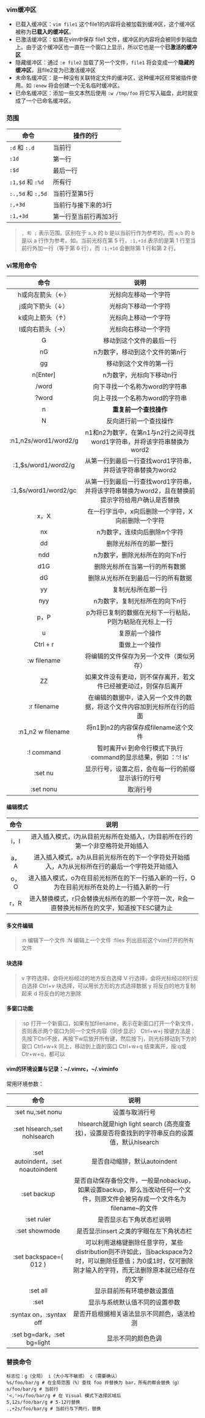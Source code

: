 ### vim缓冲区

- 已载入缓冲区：`vim file1` 这个file1的内容将会被加载到缓冲区，这个缓冲区被称为**已载入的缓冲区**。
- 已激活缓冲区：如果在vim中保存 file1 文件，缓冲区的内容将会被同步到磁盘上。由于这个缓冲区也一直在一个窗口上显示，所以它也是一个**已激活的缓冲区**
- 隐藏缓冲区：通过 `:e file2` 加载了另一个文件，`file1` 将会变成一个**隐藏的缓冲区**，且file2变为已激活缓冲区
- 未命名缓冲区：是一种没有关联特定文件的缓冲区，这种缓冲区经常被插件使用。如 `:enew` 将会创建一个无名临时缓冲区。
- 已命名缓冲区：添加一些文本然后使用 `:w /tmp/foo` 将它写入磁盘，此时就变成了一个已命名缓冲区。

### 范围

| 命令              | 操作的行              |
| ----------------- | --------------------- |
| `:d` 和 `:.d`     | 当前行                |
| `:1d`             | 第一行                |
| `:$d`             | 最后一行              |
| `:1,$d` 和 `:%d`  | 所有行                |
| `:.,5d` 和 `:,5d` | 当前行至第5行         |
| `:,+3d`           | 当前行与接下来的3行   |
| `:1,+3d`          | 第一行至当前行再加3行 |

> `, 和 ;`  表示范围。区别在于 `a,b` 的 b 是以当前行作为参考的。而 `a;b` 的 b 是以 a 行作为参考。如，当前光标在第 5 行，`:1,+1d` 表示的是第 1 行至当前行外加一行（等于第 6 行），而 `:1;+1d` 会删除第 1 行和第 2 行。

### vi常用命令

|         命令          |                             说明                             |
| :-------------------: | :----------------------------------------------------------: |
|   h或向左箭头（←）    |                     光标向左移动一个字符                     |
|   j或向下箭头（↓）    |                     光标向下移动一个字符                     |
|   k或向上箭头（↑）    |                     光标向上移动一个字符                     |
|   l或向右箭头（→）    |                     光标向右移动一个字符                     |
|           G           |                   移动到这个文件的最后一行                   |
|          nG           |                n为数字，移动到这个文件的第n行                |
|          gg           |                    移动到这个文件的第一行                    |
|       n[Enter]        |                   n为数字，光标向下移动n行                   |
|         /word         |                向下寻找一个名称为word的字符串                |
|         ?word         |                向上寻找一个名称为word的字符串                |
|           n           |                    **重复前一个查找操作**                    |
|           N           |                    反向进行前一个查找操作                    |
| :n1,n2s/word1/word2/g | n1和n2为数字，在第n1与n2行之间寻找word1字符串，并将该字符串替换为word2 |
|  :1,$s/word1/word2/g  |  从第一行到最后一行查找word1字符串，并将该字符串替换为word2  |
| :1,$s/word1/word2/gc  | 从第一行到最后一行查找word1字符串，并将该字符串替换为word2，且在替换前提示字符给用户确认是否替换 |
|         x，X          |      在一行字当中，x向后删除一个字符，X向前删除一个字符      |
|          nx           |                 n为数字，连续向后删除n个字符                 |
|          dd           |                    删除光标所在的那一整行                    |
|          ndd          |                n为数字，删除光标所在的向下n行                |
| d1G	| 删除光标所在当第一行的所有数据 |
| dG | 删除从光标所在到最后一行的所有数据 |
| yy | 复制光标所在那一行 |
| nyy | n为数字，复制光标所在的向下n行 |
| p，P | p为将已复制的数据在光标下一行粘贴，P则为粘贴在光标上一行 |
| u | 复原前一个操作 |
| Ctrl + r | 重做上一个操作 |
| :w filename | 将编辑的文件保存为另一个文件（类似另存）|
| ZZ | 如果文件没有更动，则不保存离开，若文件已经被更动过，则保存后离开 |
| :r filename | 在编辑的数据中，读入另一个文件的数据，将这个文件内容加到光标所在行的后面 |
| :n1,n2 w filename | 将n1到n2的内容保存成filename这个文件 |
| :! command | 暂时离开vi 到命令行模式下执行command的显示结果，例如 ：‘:! ls’ |
| :set nu | 显示行号，设置之后，会在每一行的前缀显示该行的行号 |
| :set nonu |  取消行号 |

#### 编辑模式 
| 命令 | 说明 |
| :---: | :---:|
| i，I | 进入插入模式，i为从目前光标所在处插入，I为目前所在行的第一个非空格符处开始插入 |
| a，A | 进入插入模式，a为从目前光标所在的下一个字符处开始插入，A为从光标所在行的最后一个字符处开始插入 |
| o，O | 进入插入模式，o为在目前光标所在的下一行插入新的一行，O为在目前光标所在处的上一行插入新的一行 |
| r，R | 进入替换模式，r只会替换光标所在的那一个字符一次，R会一直替换光标所在的文字，知道按下ESC键为止|

#### 多文件编辑

> :n	编辑下一个文件
> :N	编辑上一个文件
> :files	列出目前这个vim打开的所有文件

#### 块选择

> v		字符选择，会将光标经过的地方反白选择
> V		行选择，会将光标经过的行反白选择
> Ctrl+v	块选择，可以用长方形的方式选择数据
> y		将反白的地方复制起来
> d		将反白的地方删除

#### 多窗口功能
> :sp		打开一个新窗口，如果有加filename，表示在新窗口打开一个新文件，否则表示两个窗口为同一个文件内容（同步显示）
> Ctrl+w+j		按键方法是：先按下Ctrl不放，再按下w后放开所有键，然后按下j，则光标移动到下方的窗口
> Ctrl+w+k		同上，移动到上面的窗口
> Ctrl+w+q		结束离开，按:q或Ctr+w+q，都可以

#### vim的环境设置与记录：~/.vimrc，~/.viminfo
常用环境参数：

| 命令 | 说明 |
| :----: | :----: |
| :set nu,:set nonu | 设置与取消行号 |
| :set hlsearch,:set nohlsearch | hlsearch就是high light search (高亮度查找)，设置是否将查找到的字符串反白的设置值，默认hlsearch|
| :set autoindent，:set noautoindent | 是否自动缩排，默认autoindent |
| :set backup | 是否自动保存备份文件，一般是nobackup，如果设置backup，那么当改动任何一个文件，则原文件会被另存成一个文件名为filename~的文件|
| :set ruler | 是否显示右下角状态栏说明 |
| :set showmode | 是否显示insert 之类的字眼在左下角状态栏 |
| :set backspace=( 012 ) | 可以利用退格键删除任意字符，某些distribution则不许如此，当backspace为2时，可以删除任意值；为0或1时，仅可删除刚才输入的字符，而无法删除原本就已经存在的文字|
| :set all | 显示目前所有环境参数设置值|
| :set | 显示与系统默认值不同的设置参数 |
| :syntax on，:syntax off | 是否开启根据相关语法显示不同颜色，语法检测 |
| :set bg=dark，:set bg=light | 显示不同的颜色色调|

### 替换命令

```shell
标志位：g（全局） i（大小写不敏感） c（需要确认）
%s/foo/bar/g # 在全局范围（%）查找 foo 并替换为 bar，所有的都会替换（g）
s/foo/bar/g # 当前行
'<,'>s/foo/bar/g # 在 Visual 模式下选择区域后
5,12s/foo/bar/g # 5-12行替换
.,+2s/foo/bar/g # 当前行与下两行，替换
```

